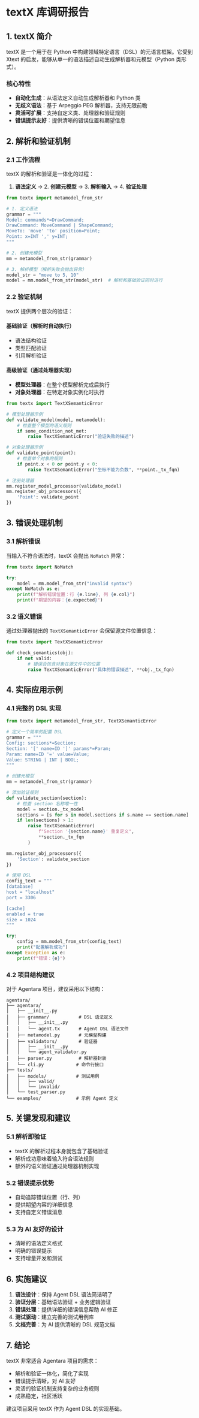 # textX 库调研报告

## 1. textX 简介

textX 是一个用于在 Python 中构建领域特定语言（DSL）的元语言框架。它受到 Xtext 的启发，能够从单一的语法描述自动生成解析器和元模型（Python 类形式）。

### 核心特性
- **自动化生成**：从语法定义自动生成解析器和 Python 类
- **无歧义语法**：基于 Arpeggio PEG 解析器，支持无限前瞻
- **灵活可扩展**：支持自定义类、处理器和验证规则
- **错误提示友好**：提供清晰的错误位置和期望信息

## 2. 解析和验证机制

### 2.1 工作流程

textX 的解析和验证是一体化的过程：

1. **语法定义** → 2. **创建元模型** → 3. **解析输入** → 4. **验证处理**

```python
from textx import metamodel_from_str

# 1. 定义语法
grammar = """
Model: commands*=DrawCommand;
DrawCommand: MoveCommand | ShapeCommand;
MoveTo: 'move' 'to' position=Point;
Point: x=INT ',' y=INT;
"""

# 2. 创建元模型
mm = metamodel_from_str(grammar)

# 3. 解析模型（解析失败会抛出异常）
model_str = "move to 5, 10"
model = mm.model_from_str(model_str)  # 解析和基础验证同时进行
```

### 2.2 验证机制

textX 提供两个层次的验证：

#### 基础验证（解析时自动执行）
- 语法结构验证
- 类型匹配验证
- 引用解析验证

#### 高级验证（通过处理器实现）
- **模型处理器**：在整个模型解析完成后执行
- **对象处理器**：在特定对象实例化时执行

```python
from textx import TextXSemanticError

# 模型处理器示例
def validate_model(model, metamodel):
    # 检查整个模型的语义规则
    if some_condition_not_met:
        raise TextXSemanticError("验证失败的描述")

# 对象处理器示例
def validate_point(point):
    # 检查单个对象的规则
    if point.x < 0 or point.y < 0:
        raise TextXSemanticError("坐标不能为负数", **point._tx_fqn)

# 注册处理器
mm.register_model_processor(validate_model)
mm.register_obj_processors({
    'Point': validate_point
})
```

## 3. 错误处理机制

### 3.1 解析错误

当输入不符合语法时，textX 会抛出 `NoMatch` 异常：

```python
from textx import NoMatch

try:
    model = mm.model_from_str("invalid syntax")
except NoMatch as e:
    print(f"解析错误位置：行 {e.line}, 列 {e.col}")
    print(f"期望的内容：{e.expected}")
```

### 3.2 语义错误

通过处理器抛出的 `TextXSemanticError` 会保留源文件位置信息：

```python
from textx import TextXSemanticError

def check_semantics(obj):
    if not valid:
        # 错误会包含对象在源文件中的位置
        raise TextXSemanticError("具体的错误描述", **obj._tx_fqn)
```

## 4. 实际应用示例

### 4.1 完整的 DSL 实现

```python
from textx import metamodel_from_str, TextXSemanticError

# 定义一个简单的配置 DSL
grammar = """
Config: sections*=Section;
Section: '[' name=ID ']' params*=Param;
Param: name=ID '=' value=Value;
Value: STRING | INT | BOOL;
"""

# 创建元模型
mm = metamodel_from_str(grammar)

# 添加验证规则
def validate_section(section):
    # 检查 section 名称唯一性
    model = section._tx_model
    sections = [s for s in model.sections if s.name == section.name]
    if len(sections) > 1:
        raise TextXSemanticError(
            f"Section '{section.name}' 重复定义",
            **section._tx_fqn
        )

mm.register_obj_processors({
    'Section': validate_section
})

# 使用 DSL
config_text = """
[database]
host = "localhost"
port = 3306

[cache]
enabled = true
size = 1024
"""

try:
    config = mm.model_from_str(config_text)
    print("配置解析成功")
except Exception as e:
    print(f"错误：{e}")
```

### 4.2 项目结构建议

对于 Agentara 项目，建议采用以下结构：

```
agentara/
├── agentara/
│   ├── __init__.py
│   ├── grammar/           # DSL 语法定义
│   │   ├── __init__.py
│   │   └── agent.tx       # Agent DSL 语法文件
│   ├── metamodel.py       # 元模型构建
│   ├── validators/        # 验证器
│   │   ├── __init__.py
│   │   └── agent_validator.py
│   ├── parser.py          # 解析器封装
│   └── cli.py            # 命令行接口
├── tests/
│   ├── models/           # 测试用例
│   │   ├── valid/
│   │   └── invalid/
│   └── test_parser.py
└── examples/             # 示例 Agent 定义
```

## 5. 关键发现和建议

### 5.1 解析即验证

- textX 的解析过程本身就包含了基础验证
- 解析成功意味着输入符合语法规则
- 额外的语义验证通过处理器机制实现

### 5.2 错误提示优势

- 自动追踪错误位置（行、列）
- 提供期望内容的详细信息
- 支持自定义错误消息

### 5.3 为 AI 友好的设计

- 清晰的语法定义格式
- 明确的错误提示
- 支持增量开发和测试

## 6. 实施建议

1. **语法设计**：保持 Agent DSL 语法简洁明了
2. **验证分层**：基础语法验证 + 业务逻辑验证
3. **错误处理**：提供详细的错误信息帮助 AI 修正
4. **测试驱动**：建立完善的测试用例库
5. **文档完善**：为 AI 提供清晰的 DSL 规范文档

## 7. 结论

textX 非常适合 Agentara 项目的需求：
- 解析和验证一体化，简化了实现
- 错误提示清晰，对 AI 友好
- 灵活的验证机制支持复杂的业务规则
- 成熟稳定，社区活跃

建议项目采用 textX 作为 Agent DSL 的实现基础。